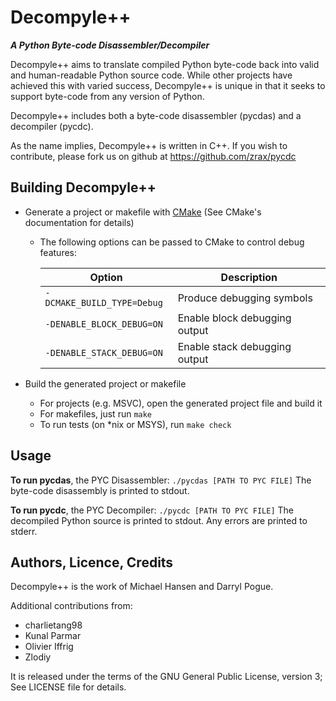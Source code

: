 # Decompyle++ 
***A Python Byte-code Disassembler/Decompiler***

Decompyle++ aims to translate compiled Python byte-code back into valid
and human-readable Python source code. While other projects have achieved
this with varied success, Decompyle++ is unique in that it seeks to
support byte-code from any version of Python.

Decompyle++ includes both a byte-code disassembler (pycdas) and a 
decompiler (pycdc).

As the name implies, Decompyle++ is written in C++.
If you wish to contribute, please fork us on github at 
https://github.com/zrax/pycdc

## Building Decompyle++
* Generate a project or makefile with [CMake](http://www.cmake.org) (See CMake's documentation for details)
  * The following options can be passed to CMake to control debug features:

    | Option | Description |
    | --- | --- |
    | `-DCMAKE_BUILD_TYPE=Debug` | Produce debugging symbols |
    | `-DENABLE_BLOCK_DEBUG=ON` | Enable block debugging output |
    | `-DENABLE_STACK_DEBUG=ON` | Enable stack debugging output |

* Build the generated project or makefile
  * For projects (e.g. MSVC), open the generated project file and build it
  * For makefiles, just run `make`
  * To run tests (on \*nix or MSYS), run `make check`

## Usage
**To run pycdas**, the PYC Disassembler:
`./pycdas [PATH TO PYC FILE]`
The byte-code disassembly is printed to stdout.

**To run pycdc**, the PYC Decompiler: 
`./pycdc [PATH TO PYC FILE]`
The decompiled Python source is printed to stdout.
Any errors are printed to stderr.

## Authors, Licence, Credits
Decompyle++ is the work of Michael Hansen and Darryl Pogue.

Additional contributions from:
* charlietang98
* Kunal Parmar
* Olivier Iffrig
* Zlodiy

It is released under the terms of the GNU General Public License, version 3;
See LICENSE file for details.
